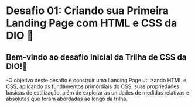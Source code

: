 # Desafio 01: Criando sua Primeira Landing Page com HTML e CSS da DIO 🚀

Bem-vindo ao desafio inicial da Trilha de CSS da DIO!🎉
---
-O objetivo deste desafio é construir uma Landing Page utilizando HTML e CSS, aplicando os fundamentos primordiais do CSS, suas propriedades básicas de estilização, além de explorar as unidades de medidas relativas e absolutas que foram abordadas ao longo da trilha.
